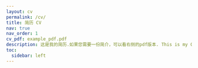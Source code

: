 ```yaml
---
layout: cv
permalink: /cv/
title: 简历 CV
nav: true
nav_order: 1
cv_pdf: example_pdf.pdf
description: 这是我的简历.如果您需要一份简介，可以看右侧的pdf版本. This is my Curriculum Vitae.If you need a brief version, you can see the PDF version denoted by the right button.
toc:
  sidebar: left
---
```

